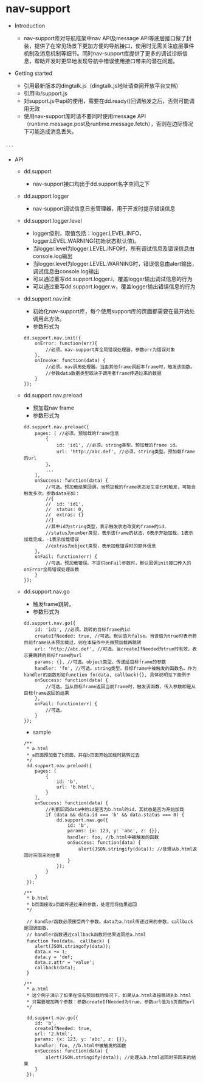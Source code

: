 # nav-support

* Introduction
	* nav-support库对导航框架中nav API及message API等底层接口做了封装，提供了在常见场景下更加方便的导航接口，使用时无需关注底层事件机制及消息机制等细节。同时nav-support库提供了更多的调试诊断信息，帮助开发时更早地发现导航中错误使用接口带来的潜在问题。


* Getting started
	* 引用最新版本的dingtalk.js（dingtalk.js地址请查阅开放平台文档）
	* 引用lib/support.js
	* 对support.js中api的使用，需要在dd.ready()回调触发之后，否则可能调用无效
	* 使用nav-support库时请不要同时使用message API（runtime.message.post及runtime.message.fetch），否则在边际情况下可能造成消息丢失。
	
	```
<!DOCTYPE html>
<html>
<head>
	<!-- 此处dingtalk.js版本（0.6.6）需要更新至最新版本 -->
    <script type="text/javascript" src="http://g.alicdn.com/ilw/ding/0.6.6/scripts/dingtalk.js"></script>
	<script type="text/javascript" src="lib/javascripts/support.js"></script>
	<script type="text/javascript">
	dd.ready(function() {
		dd.support.nav.init({
            onInvoke: function(data) {
                alert('onInvoke: ' + JSON.stringify(data));
            },
            onError: function(err) {
                alert('onError: ' + JSON.stringify(err));
            }
        });
	});
    </script>
</head>
<body></body>
</html>

	```
	
* API
	* dd.support
		* nav-support接口均出于dd.support名字空间之下
	* dd.support.logger
		* nav-support调试信息日志管理器，用于开发时提示错误信息
	* dd.support.logger.level
		* logger级别，取值包括：logger.LEVEL.INFO，logger.LEVEL.WARNING(初始状态默认值)。
		* 当logger.level为logger.LEVEL.INFO时，所有调试信息及错误信息由console.log输出
		* 当logger.level为logger.LEVEL.WARNING时，错误信息由alert输出，调试信息由console.log输出
		* 可以通过重写dd.support.logger.i，覆盖logger输出调试信息的行为
		* 可以通过重写dd.support.logger.w，覆盖logger输出错误信息的行为
	* dd.support.nav.init
		* 初始化nav-support库，每个使用support库的页面都需要在最开始处调用此方法。
		* 参数形式为
		
		```
		dd.support.nav.init({
			onError: function(err){
				//必须。nav-support库全局错误处理器，参数err为错误对象
			},
			onInvoke: function(data) {
				//必须。nav调用处理器。当由其他frame调起本frame时，触发该函数。
				//参数data数据类型取决于调用者frame传递过来的数据
			}
		});
		
		```
	* dd.support.nav.preload
		* 预加载nav frame
		* 参数形式为
		
		```
		dd.support.nav.preload({
			pages: [ //必须。预加载的frame信息
				{
					id: 'id1', //必须。string类型。预加载的frame id。
					url: 'http://abc.def', //必须。string类型。预加载frame的url
				}，
				...
			],
			onSuccess: function(data) {
				//可选。预加载结果回调，当预加载的frame状态发生变化时触发，可能会触发多次。参数data形如：
				//{
				//	id: 'id1',  
				//	status: 0,
				//	extras: {}
				//} 
				//其中id为string类型，表示触发状态改变的frame的id，
				//status为number类型，表示该frame的状态，0表示开始加载，1表示加载完成，-1表示加载错误
				//extras为object类型，表示加载错误时的额外信息
			},
			onFail: function(err) {
				//可选。预加载错误。不提供onFail参数时，默认回调init接口传入的onError全局错误处理函数
			}
		});
		
		```
	* dd.support.nav.go
		* 触发frame跳转。
		* 参数形式为
		
		```
		dd.support.nav.go({
			id: 'id1', //必须。跳转的目标frame的id
			createIfNeeded: true, //可选。默认值为false。当该值为true时表示若目前frame从未预加载过，则在本操作中先做预加载再跳转
			url: 'http://abc.def', //可选。当createIfNeeded为true时有效，表示要跳转的目标frame的url
			params: {}, //可选。object类型，传递给目标frame的参数
			handler: 'fn', //可选。string类型，目标frame中被触发的函数名。作为handler的函数形如function fn(data, callback){}, 具体说明见下面例子
			onSuccess: function(data) {
				//可选。当从目标frame返回当前frame时，触发该函数，传入参数即是从目标frame返回的结果
			},
			onFail: function(err) {
				//可选。
			}
		});
		
		```
		
		* sample
		
		```
		/**
		 * a.html
		 * a页面预加载了b页面，并在b页面开始加载时跳转过去
		 */
		 dd.support.nav.preload({
		 	pages: [
		 		{
		 			id: 'b',
		 			url: 'b.html',
		 		}
		 	],
		 	onSuccess: function(data) {
		 		//判断回调data中的id是否为b.html的id，其状态是否为开始加载
		 		if (data && data.id === 'b' && data.status === 0) {
		 			dd.support.nav.go({
		 				id: 'b',
		 				params: {x: 123, y: 'abc', z: {}},
		 				handler: foo, //b.html中被触发的函数
		 				onSuccess: function(data) {
		 					alert(JSON.stringify(data)); //处理从b.html返回时带回来的结果
		 				}
		 			});
		 		}
		 	}
		 });
		
		```
		
		```
		/**
		 * b.html
		 * b页面接收a页面传递过来的参数，处理完将结果返回
		 */
		 
		 // handler函数必须接受两个参数。data为a.html传递过来的参数，callback是回调函数，
		 // handler函数通过callback函数将结果返回给a.html
		 function foo(data， callback) {
		 	alert(JSON.stringofy(data));
		 	data.x += 1;
		 	data.y = 'def;
		 	data.z.attr = 'value';
		 	callback(data);
		 }
		
		```
		
		```
		/**
		 * a.html
		 * 这个例子演示了如果在没有预加载的情况下，如果从a.html直接跳转到b.html
		 * 只需要增加两个参数：参数createIfNeeded为true，参数url值为b页面的url
		 */
		 
		 dd.support.nav.go({
		 	id: 'b',
		 	createIfNeeded: true,
		 	url: '2.html',
		 	params: {x: 123, y: 'abc', z: {}},
		 	handler: foo, //b.html中被触发的函数
		 	onSuccess: function(data) {
		 		alert(JSON.stringify(data)); //处理从b.html返回时带回来的结果
		 	}
		 });
		
		```
  
